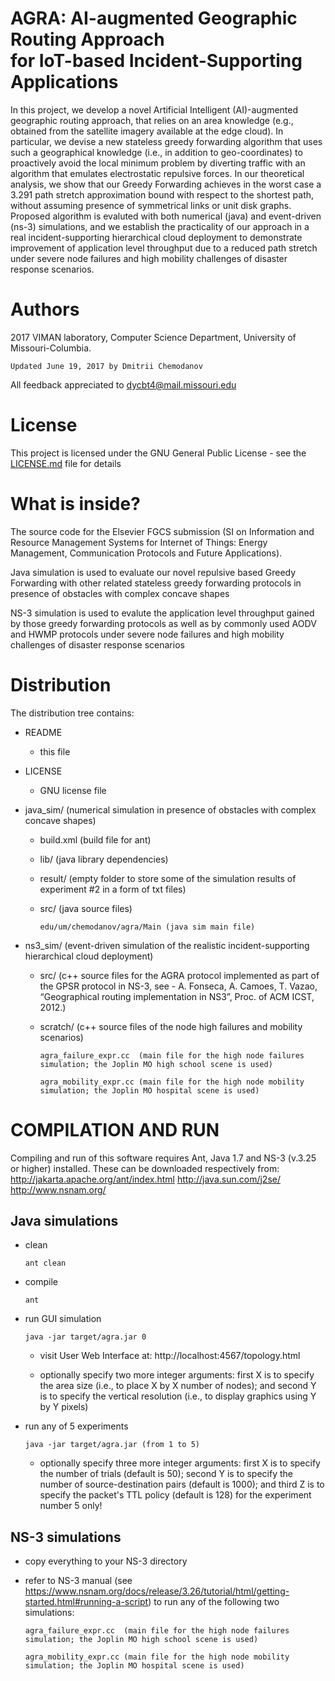 AGRA: AI-augmented Geographic Routing Approach  
for IoT-based Incident-Supporting Applications  
=================
In this project, we develop a novel Artificial Intelligent (AI)-augmented geographic routing approach, that relies on an area knowledge (e.g., obtained from the satellite imagery available at the edge cloud). In particular, we devise a new stateless greedy forwarding algorithm that uses such a geographical knowledge (i.e., in addition to geo-coordinates) to proactively avoid the local minimum problem by diverting traffic with an algorithm that emulates electrostatic repulsive forces. In our theoretical analysis, we show that our Greedy Forwarding achieves in the worst case a 3.291 path stretch approximation bound with respect to the shortest path, without assuming presence of symmetrical links or unit disk graphs.
Proposed algorithm is evaluted with both numerical (java) and event-driven (ns-3) simulations, and we establish the practicality of our approach in a real incident-supporting hierarchical cloud deployment to demonstrate improvement of application level throughput due to a reduced path stretch under severe node failures and high mobility challenges of disaster response scenarios.

Authors
=================
2017 VIMAN laboratory, Computer Science Department, University of Missouri-Columbia.

```
Updated June 19, 2017 by Dmitrii Chemodanov
```

All feedback appreciated to dycbt4@mail.missouri.edu 

License
=================
This project is licensed under the GNU General Public License - see the [LICENSE.md](LICENSE.md) file for details


What is inside?
================
The source code for the Elsevier FGCS submission (SI on Information and Resource Management Systems for Internet of Things: Energy Management, Communication Protocols and Future Applications).

Java simulation is used to evaluate our novel repulsive based Greedy Forwarding with other related stateless greedy forwarding protocols in presence of obstacles with complex concave shapes

NS-3 simulation is used to evalute the application level throughput gained by those greedy forwarding protocols as well as by commonly used AODV and HWMP protocols under severe node failures and high mobility challenges of disaster response scenarios

Distribution
================
The distribution tree contains: 

* README

	- this file
    
* LICENSE

	- GNU license file
    
* java_sim/ (numerical simulation in presence of obstacles with complex concave shapes)	

    - build.xml (build file for ant)    
    
    - lib/      (java library dependencies)
    
    - result/   (empty folder to store some of the simulation results of experiment #2 in a form of txt files)
    
    - src/      (java source files)
        
        ```
        edu/um/chemodanov/agra/Main (java sim main file)
        ```
        
* ns3_sim/ (event-driven simulation of the realistic incident-supporting hierarchical cloud deployment)    
    
    - src/     (c++ source files for the AGRA protocol implemented as part of the GPSR protocol in NS-3, see - A. Fonseca, A. Camoes, T. Vazao, “Geographical routing implementation in NS3”, Proc. of ACM ICST, 2012.)
    
    - scratch/ (c++ source files of the node high failures and mobility scenarios)
    
        ```
        agra_failure_expr.cc  (main file for the high node failures simulation; the Joplin MO high school scene is used)
        ```
        
        ```
        agra_mobility_expr.cc (main file for the high node mobility simulation; the Joplin MO hospital scene is used)
        ```

COMPILATION AND RUN
============
Compiling and run of this software requires Ant, Java 1.7 and NS-3 (v.3.25 or higher) installed. These can be downloaded respectively from:  
http://jakarta.apache.org/ant/index.html 
http://java.sun.com/j2se/
http://www.nsnam.org/

## Java simulations
* clean

    ```
    ant clean 
    ```
    
* compile

    ```
    ant
    ```

* run GUI simulation
    
    ```
    java -jar target/agra.jar 0
    ```
    - visit User Web Interface at: http://localhost:4567/topology.html
    
    - optionally specify two more integer arguments: first X is to specify the area size (i.e., to place X by X number of nodes); and second Y is to specify the vertical resolution (i.e., to display graphics using Y by Y pixels)

* run any of 5 experiments
    
    ```
    java -jar target/agra.jar (from 1 to 5)
    
    ```
    - optionally specify three more integer arguments: first X is to specify the number of trials (default is 50); second Y is to specify the number of source-destination pairs (default is 1000); and third Z is to specify the packet's TTL policy (default is 128) for the experiment number 5 only!
    
## NS-3 simulations
* copy everything to your NS-3 directory
    
* refer to NS-3 manual (see https://www.nsnam.org/docs/release/3.26/tutorial/html/getting-started.html#running-a-script) to run any of the following two simulations:
        
    ```
    agra_failure_expr.cc  (main file for the high node failures simulation; the Joplin MO high school scene is used)
    ```
        
    ```
    agra_mobility_expr.cc (main file for the high node mobility simulation; the Joplin MO hospital scene is used)
    ```    